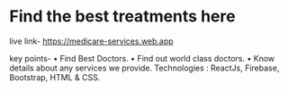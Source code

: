 # Find the best treatments here

live link- https://medicare-services.web.app

key points-
•	Find Best Doctors.
•	Find out world class doctors.
•	Know details about any services we provide.
Technologies : ReactJs, Firebase, Bootstrap, HTML & CSS.

